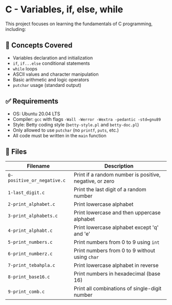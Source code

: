 # C - Variables, if, else, while

This project focuses on learning the fundamentals of C programming, including:

## 📘 Concepts Covered

- Variables declaration and initialization
- `if`, `if...else` conditional statements
- `while` loops
- ASCII values and character manipulation
- Basic arithmetic and logic operators
- `putchar` usage (standard output)

## ✅ Requirements

- OS: Ubuntu 20.04 LTS
- Compiler: `gcc` with flags `-Wall -Werror -Wextra -pedantic -std=gnu89`
- Style: Betty coding style (`betty-style.pl` and `betty-doc.pl`)
- Only allowed to use `putchar` (no `printf`, `puts`, etc.)
- All code must be written in the `main` function

## 📂 Files

| Filename             | Description                                 |
|----------------------|---------------------------------------------|
| `0-positive_or_negative.c` | Print if a random number is positive, negative, or zero |
| `1-last_digit.c`     | Print the last digit of a random number     |
| `2-print_alphabet.c` | Print lowercase alphabet                    |
| `3-print_alphabets.c`| Print lowercase and then uppercase alphabet |
| `4-print_alphabt.c`  | Print lowercase alphabet except 'q' and 'e' |
| `5-print_numbers.c`  | Print numbers from 0 to 9 using `int`       |
| `6-print_numberz.c`  | Print numbers from 0 to 9 without using `char` |
| `7-print_tebahpla.c` | Print lowercase alphabet in reverse         |
| `8-print_base16.c`   | Print numbers in hexadecimal (base 16)      |
| `9-print_comb.c`     | Print all combinations of single-digit number
